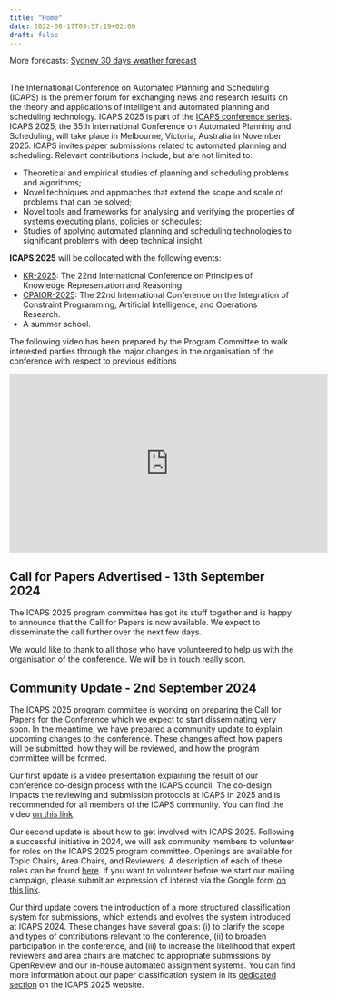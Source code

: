 ```yaml
---
title: "Home"
date: 2022-08-17T09:57:19+02:00
draft: false
---
```


<div id="ww_74a8a25ca6a11" v='1.3' loc='id' a='{"t":"responsive","lang":"en","sl_lpl":1,"ids":["wl2863"],"font":"Arial","sl_ics":"one_a","sl_sot":"celsius","cl_bkg":"image","cl_font":"#FFFFFF","cl_cloud":"#FFFFFF","cl_persp":"#81D4FA","cl_sun":"#FFC107","cl_moon":"#FFC107","cl_thund":"#FF5722"}'>More forecasts: <a href="https://oneweather.org/sydney/30_days/" id="ww_74a8a25ca6a11_u" target="_blank">Sydney 30 days weather forecast</a></div><script async src="https://app2.weatherwidget.org/js/?id=ww_74a8a25ca6a11"></script><br>

The International Conference on Automated Planning and Scheduling (ICAPS) is the premier forum for exchanging news and research results on the theory and applications of 
intelligent and automated planning and scheduling technology. ICAPS 2025 is part of the [ICAPS conference series](https://www.icaps-conference.org/conference-series/). ICAPS 2025, the 35th International Conference on Automated 
Planning and Scheduling, will take place in Melbourne, Victoria, Australia in November 2025. ICAPS invites paper submissions 
related to automated planning and scheduling. Relevant contributions include, but are not limited to:

- Theoretical and empirical studies of planning and scheduling problems and algorithms;
- Novel techniques and approaches that extend the scope and scale of problems that can be solved;
- Novel tools and frameworks for analysing and verifying the properties of systems executing plans, policies or schedules;
- Studies of applying automated planning and scheduling technologies to significant problems with deep technical insight.

**ICAPS 2025** will be collocated with the following events:

- [KR-2025](https://kr.org/): The 22nd International Conference on Principles of Knowledge Representation and Reasoning.
- [CPAIOR-2025](https://cpaior.org/): The 22nd International Conference on the Integration of Constraint Programming, Artificial Intelligence, and Operations Research.
- A summer school.

The following video has been prepared by the Program Committee to walk interested parties through the major changes 
in the organisation of the conference with respect to previous editions

<div align="center">
 <iframe width="560" height="315" src="https://www.youtube.com/embed/4H9QyvOapek?si=3O7uiKJf5nylDLgn" title="YouTube video player" frameborder="0" allow="accelerometer; autoplay; clipboard-write; encrypted-media; gyroscope; picture-in-picture; web-share" referrerpolicy="strict-origin-when-cross-origin" allowfullscreen></iframe>
</div>

## Call for Papers Advertised - 13th September 2024

The ICAPS 2025 program committee has got its stuff together and is happy to announce that the Call for Papers is 
now available. We expect to disseminate the call further over the next few days.

We would like to thank to all those who have volunteered to help us with the organisation of the conference. We will be 
in touch really soon. 

## Community Update - 2nd September 2024

The ICAPS 2025 program committee is working on preparing the Call for Papers for the Conference which we expect to
start disseminating very soon. In the meantime, we have prepared a community update to explain upcoming changes to
the conference. These changes affect how papers will be submitted, how they will be reviewed, and how the program 
committee will be formed.

Our first update is a video presentation explaining the result of our conference co-design process with the ICAPS council. 
The co-design impacts the reviewing and submission protocols at ICAPS in 2025 and is recommended for all members of the 
ICAPS community. You can find the video [on this link](https://www.youtube.com/watch?v=4H9QyvOapek).

Our second update is about how to get involved with ICAPS 2025. Following a successful initiative in 2024, we will ask 
community members to volunteer for roles on the ICAPS 2025 program committee. Openings are available for Topic Chairs, 
Area Chairs, and Reviewers. A description of each of these roles can be found [here](/organisation/roles_and_guidelines).
If you want to volunteer before we start our mailing campaign, please submit an expression of interest via the Google 
form [on this link](https://forms.gle/Cv3BavDyA6PhNa3w5).

Our third update covers the introduction of a more structured classification system for submissions, which extends and 
evolves the system introduced at ICAPS 2024. These changes have several goals: (i) to clarify the scope and types of 
contributions relevant to the conference, (ii) to broaden participation in the conference, and (iii) to increase the 
likelihood that expert reviewers and area chairs are matched to appropriate submissions by OpenReview and our in-house 
automated assignment systems. You can find more information about our paper classification system in its 
[dedicated section](/organisation/paper_classification_system) on the ICAPS 2025 website.

<!-- {{< sponsors_table_json "/data/sponsors/sponsors.json" >}} -->
